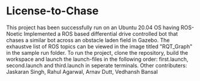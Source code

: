 # License-to-Chase
This project has been successfully run on an Ubuntu 20.04 OS having ROS-Noetic
Implemented a ROS based differential drive controlled bot that chases a similar bot across an obstacle laden field in Gazebo.
The exhaustve list of ROS topics can be viewed in the image titled "RQT_Graph" in the sample run folder.
To run the project, clone the repository, build the workspace and launch the launch-files in the following order: first.launch, second.launch and third.launch in seperate terminals.
Other contributers:
  Jaskaran Singh,
  Rahul Agarwal,
  Arnav Dutt,
  Vedhansh Bansal
